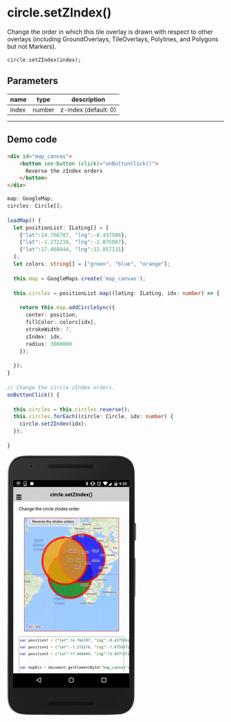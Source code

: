 # circle.setZIndex()

Change the order in which this tile overlay is drawn with respect to other overlays (including GroundOverlays, TileOverlays, Polylines, and Polygons but not Markers).

```
circle.setZIndex(index);
```

## Parameters

name           | type          | description
---------------|---------------|---------------------------------------
index          | number        | z-index (default: 0)
-----------------------------------------------------------------------

## Demo code

```html
<div id="map_canvas">
    <button ion-button (click)="onButtonClick()">
      Reverse the zIndex orders
    </button>
</div>
```


```typescript
map: GoogleMap;
circles: Circle[];

loadMap() {
  let positionList: ILatLng[] = [
    {"lat":14.766787, "lng":-8.437506},
    {"lat":-1.272216, "lng":-1.875007},
    {"lat":17.468444, "lng":12.857131}
  ];
  let colors: string[] = ["green", "blue", "orange"];

  this.map = GoogleMaps.create('map_canvas');

  this.circles = positionList.map((latLng: ILatLng, idx: number) => {

    return this.map.addCircleSync({
      center: position,
      fillColor: colors[idx],
      strokeWidth: 7,
      zIndex: idx,
      radius: 3000000
    });

  });
}

// Change the circle zIndex orders.
onButtonClick() {

  this.circles = this.circles.reverse();
  this.circles.forEach((circle: Circle, idx: number) {
    circle.setZIndex(idx);
  });

}
```

![](image.gif)
